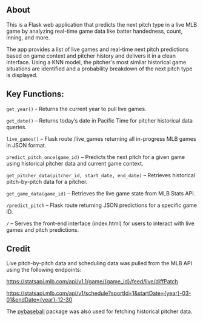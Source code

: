 ## About

This is a Flask web application that predicts the next pitch type in a live MLB game by analyzing real-time game data like batter handedness, count, inning, and more.

The app provides a list of live games and real-time next pitch predictions based on game context and pitcher history and delivers it in a clean interface. Using a KNN model, the pitcher's most similar historical game situations are identified and a probability breakdown of the next pitch type is displayed.

## Key Functions:

`get_year()` - Returns the current year to pull live games.

`get_date()` – Returns today’s date in Pacific Time for pitcher historical data queries.

`live_games()` – Flask route /live_games returning all in-progress MLB games in JSON format.

`predict_pitch_once(game_id)` – Predicts the next pitch for a given game using historical pitcher data and current game context.

`get_pitcher_data(pitcher_id, start_date, end_date)` – Retrieves historical pitch-by-pitch data for a pitcher.

`get_game_data(game_id)` – Retrieves the live game state from MLB Stats API.

`/predict_pitch` – Flask route returning JSON predictions for a specific game ID.

`/` – Serves the front-end interface (index.html) for users to interact with live games and pitch predictions.

## Credit

Live pitch-by-pitch data and scheduling data was pulled from the MLB API using the following endpoints:

https://statsapi.mlb.com/api/v1.1/game/{game_id}/feed/live/diffPatch

https://statsapi.mlb.com/api/v1/schedule?sportId=1&startDate={year}-03-01&endDate={year}-12-30

The [pybaseball](https://github.com/jldbc/pybaseball) package was also used for fetching historical pitcher data.
